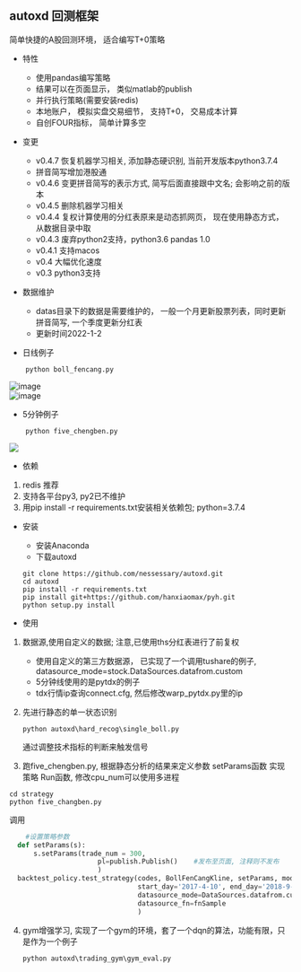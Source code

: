 autoxd 回测框架
------

简单快捷的A股回测环境， 适合编写T+0策略

- 特性
  * 使用pandas编写策略
  * 结果可以在页面显示， 类似matlab的publish
  * 并行执行策略(需要安装redis)
  * 本地账户， 模拟实盘交易细节， 支持T+0， 交易成本计算
  * 自创FOUR指标， 简单计算多空

- 变更
  * v0.4.7 恢复机器学习相关, 添加静态硬识别, 当前开发版本python3.7.4
  * 拼音简写增加港股通
  * v0.4.6 变更拼音简写的表示方式, 简写后面直接跟中文名; 会影响之前的版本
  * v0.4.5 删除机器学习相关
  * v0.4.4 复权计算使用的分红表原来是动态抓网页， 现在使用静态方式， 从数据目录中取
  * v0.4.3 废弃python2支持，python3.6 pandas 1.0
  * v0.4.1 支持macos
  * v0.4 大幅优化速度
  * v0.3 python3支持

- 数据维护
  * datas目录下的数据是需要维护的， 一般一个月更新股票列表，同时更新拼音简写, 一个季度更新分红表
  * 更新时间2022-1-2


- 日线例子

```
	python boll_fencang.py
```

   ![image](https://github.com/nessessary/autoxd/raw/master/pics/autoxd_backtest_result.png)<br>
   ![image](https://github.com/nessessary/autoxd/raw/master/pics/autoxd_backtest_result_kline.png)

- 5分钟例子

```
	python five_chengben.py
```

   <img src="https://github.com/nessessary/autoxd/raw/master/pics/five.png"></img>


- 依赖
1. redis 推荐
2. 支持各平台py3, py2已不维护
3. 用pip install -r requirements.txt安装相关依赖包; python=3.7.4

- 安装
  * 安装Anaconda
  * 下载autoxd
  ```
  git clone https://github.com/nessessary/autoxd.git
  cd autoxd
  pip install -r requirements.txt
  pip install git+https://github.com/hanxiaomax/pyh.git
  python setup.py install
  ```

- 使用

1. 数据源,使用自定义的数据; 注意,已使用ths分红表进行了前复权<br>
      * 使用自定义的第三方数据源， 已实现了一个调用tushare的例子,
      datasource_mode=stock.DataSources.datafrom.custom
      * 5分钟线使用的是pytdx的例子
	  * tdx行情ip查询connect.cfg, 然后修改warp_pytdx.py里的ip

2. 先进行静态的单一状态识别
   ```
   python autoxd\hard_recog\single_boll.py
   ```
   通过调整技术指标的判断来触发信号

3. 跑five_chengben.py, 根据静态分析的结果来定义参数  setParams函数
  实现策略 Run函数, 修改cpu_num可以使用多进程
  ```
  cd strategy
  python five_changben.py
  ```
  调用
  ```python
      #设置策略参数
    def setParams(s):
    	s.setParams(trade_num = 300,
                        pl=publish.Publish()	#发布至页面, 注释则不发布
                        )
    backtest_policy.test_strategy(codes, BollFenCangKline, setParams, mode=myenum.hisdat_mode,
                                  start_day='2017-4-10', end_day='2018-9-15',
                                  datasource_mode=DataSources.datafrom.custom,
                                  datasource_fn=fnSample
                                  )
  ```

4. gym增强学习, 实现了一个gym的环境，套了一个dqn的算法，功能有限，只是作为一个例子
   ```
   python autoxd\trading_gym\gym_eval.py
   ```
